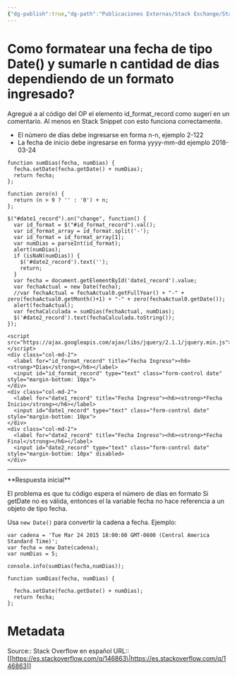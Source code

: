```yaml
---
{"dg-publish":true,"dg-path":"Publicaciones Externas/Stack Exchange/Stack Overflow en español/es.stackoverflow.com-146863.md","permalink":"/publicaciones-externas/stack-exchange/stack-overflow-en-espanol/es-stackoverflow-com-146863/","title":"Como formatear una fecha de tipo Date() y sumarle n cantidad de dias dependiendo de un formato ingresado?","hide":true,"noteIcon":"default","created":"2024-04-03T12:49:10.354-06:00","updated":"2024-04-05T16:43:53.299-06:00"}
---
```


# Como formatear una fecha de tipo Date() y sumarle n cantidad de dias dependiendo de un formato ingresado?

Agregué a al código del OP el elemento id_format_record como sugerí en un comentario. Al menos en Stack Snippet con esto funciona correctamente.

- El número de días debe ingresarse en forma n-n, ejemplo 2-122  
- La fecha de inicio debe ingresarse en forma yyyy-mm-dd ejemplo 2018-03-24  

<!-- begin snippet: js hide: false console: true babel: false -->

<!-- language: lang-js -->

    function sumDias(fecha, numDias) {
      fecha.setDate(fecha.getDate() + numDias);
      return fecha;
    };

    function zero(n) {
      return (n > 9 ? '' : '0') + n;
    };

    $("#date1_record").on("change", function() {
      var id_format = $("#id_format_record").val();
      var id_format_array = id_format.split('-');
      var id_format = id_format_array[1];
      var numDias = parseInt(id_format);
      alert(numDias);
      if (isNaN(numDias)) {
        $('#date2_record').text('');
        return;
      }
      var fecha = document.getElementById('date1_record').value;
      var fechaActual = new Date(fecha);
      //var fechaActual = fechaActual0.getFullYear() + "-" + zero(fechaActual0.getMonth()+1) + "-" + zero(fechaActual0.getDate());
      alert(fechaActual);
      var fechaCalculada = sumDias(fechaActual, numDias);
      $('#date2_record').text(fechaCalculada.toString());
    });

<!-- language: lang-html -->

    <script src="https://ajax.googleapis.com/ajax/libs/jquery/2.1.1/jquery.min.js"></script>
    <div class="col-md-2">
      <label for="id_format_record" title="Fecha Ingreso"><h6><strong>*Días</strong></h6></label>
      <input id="id_format_record" type="text" class="form-control date" style="margin-bottom: 10px">
    </div>
    <div class="col-md-2">
      <label for="date1_record" title="Fecha Ingreso"><h6><strong>*Fecha Inicio</strong></h6></label>
      <input id="date1_record" type="text" class="form-control date" style="margin-bottom: 10px">
    </div>
    <div class="col-md-2">
      <label for="date2_record" title="Fecha Ingreso"><h6><strong>*Fecha Final</strong></h6></label>
      <input id="date2_record" type="text" class="form-control date" style="margin-bottom: 10px" disabled>
    </div>

<!-- end snippet -->


<hr>
**Respuesta inicial**  

El problema es que tu código espera el número de días en formato
Si getDate no es válida, entonces el la variable fecha no hace referencia a un objeto de tipo fecha.

Usa `new Date()` para convertir la cadena a fecha. Ejemplo:

<!-- begin snippet: js hide: false console: true babel: false -->

<!-- language: lang-js -->

    var cadena = 'Tue Mar 24 2015 18:00:00 GMT-0600 (Central America Standard Time)';
    var fecha = new Date(cadena);
    var numDias = 5;

    console.info(sumDias(fecha,numDias));

    function sumDias(fecha, numDias) {

      fecha.setDate(fecha.getDate() + numDias);
      return fecha;
    };

<!-- end snippet -->



# Metadata
Source:: Stack Overflow en español
URL:: [[https://es.stackoverflow.com/q/146863\|https://es.stackoverflow.com/q/146863]]

